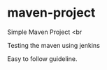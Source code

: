 # maven-project
Simple Maven Project
<br

Testing the maven using jenkins

Easy to follow guideline.

